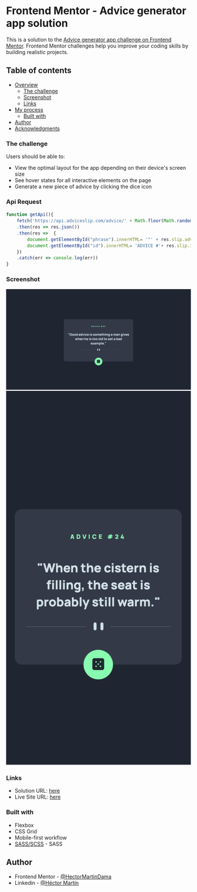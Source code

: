 # Frontend Mentor - Advice generator app solution

This is a solution to the [Advice generator app challenge on Frontend Mentor](https://www.frontendmentor.io/challenges/advice-generator-app-QdUG-13db). Frontend Mentor challenges help you improve your coding skills by building realistic projects.

## Table of contents

- [Overview](#overview)
  - [The challenge](#the-challenge)
  - [Screenshot](#screenshot)
  - [Links](#links)
- [My process](#my-process)
  - [Built with](#built-with)
- [Author](#author)
- [Acknowledgments](#acknowledgments)


### The challenge

Users should be able to:

- View the optimal layout for the app depending on their device's screen size
- See hover states for all interactive elements on the page
- Generate a new piece of advice by clicking the dice icon




### Api Request
```js
function getApi(){
    fetch('https://api.adviceslip.com/advice/' + Math.floor(Math.random() * 200))
    .then(res => res.json())
    .then(res =>  {
        document.getElementById("phrase").innerHTML= '"' + res.slip.advice + '"'
        document.getElementById("id").innerHTML= 'ADVICE #'+ res.slip.id
    })
    .catch(err => console.log(err))
}
```


### Screenshot

![](./screenshot/desktop.png)
![](./screenshot/mobile.png)



### Links

- Solution URL: [here](https://github.com/HectorMartinDama/adviceGeneratorApp)
- Live Site URL: [here](https://advice-generator-app-ten-xi.vercel.app/)

### Built with

- Flexbox
- CSS Grid
- Mobile-first workflow
- [SASS/SCSS](https://sass-lang.com/) - SASS

## Author

- Frontend Mentor - [@HectorMartinDama](https://www.frontendmentor.io/profile/HectorMartinDama)
- Linkedin - [@Héctor Martín](http://linkedin.com/in/héctor-martín-a88a761a2)
